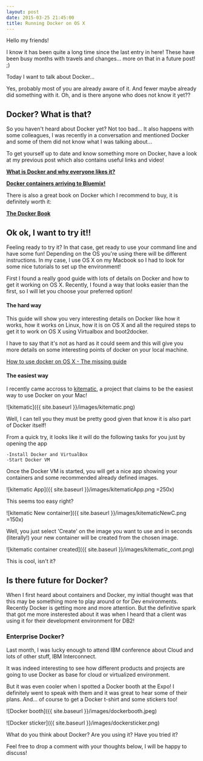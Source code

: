 ```yaml
---
layout: post
date: 2015-03-25 21:45:00
title: Running Docker on OS X
---
```


Hello my friends!

I know it has been quite a long time since the last entry in here!
These have been busy months with travels and changes... more on that in a future post! ;)

Today I want to talk about Docker...

Yes, probably most of you are already aware of it. And fewer maybe already did something with it. Oh, and is there anyone who does not know it yet??

## Docker? What is that?

So you haven't heard about Docker yet? Not too bad... 
It also happens with some colleagues, I was recently in a conversation and mentioned Docker and some of them did not know what I was talking about...

To get yourself up to date and know something more on Docker, have a look at my previous post which also contains useful links and video!

**[What is Docker and why everyone likes it?](http://sisteming.github.io/2014/12/03/What%20is%20Docker%20and%20why%20everyone%20likes%20it%3F/)**

**[Docker containers arriving to Bluemix!](http://sisteming.github.io/2014/12/05/Docker%20containers%20arriving%20to%20BlueMix/)**

There is also a great book on Docker which I recommend to buy, it is definitely worth it:

**[The Docker Book](http://www.dockerbook.com/)**


## Ok ok, I want to try it!!

Feeling ready to try it? In that case, get ready to use your command line and have some fun!
Depending on the OS you're using there will be different instructions. 
In my case, I use OS X on my Macbook so I had to look for some nice tutorials to set up the environment!

First I found a really good guide with lots of details on Docker and how to get it working on OS X. Recently, I found a way that looks easier than the first, so I will let you choose your preferred option! 

#### The hard way

This guide will show you very interesting details on Docker like how it works, how it works on Linux, how it is on OS X and all the required steps to get it to work on OS X using Virtualbox and boot2docker. 

I have to say that it's not as hard as it could seem and this will give you more details on some interesting points of docker on your local machine.

[How to use docker on OS X - The missing guide](http://viget.com/extend/how-to-use-docker-on-os-x-the-missing-guide)

#### The easiest way

I recently came accross to [kitematic](https://kitematic.com/), a project that claims to be the easiest way to use Docker on your Mac!

![kitematic]({{ site.baseurl }}/images/kitematic.png)

Well, I can tell you they must be pretty good given that know it is also part of Docker itself!

From a quick try, it looks like it will do the following tasks for you just by opening the app

	-Install Docker and VirtualBox
	-Start Docker VM
	
Once the Docker VM is started, you will get a nice app showing your containers and some recommended already defined images. 

![kitematic App]({{ site.baseurl }}/images/kitematicApp.png =250x)

This seems too easy right? 

![kitematic New container]({{ site.baseurl }}/images/kitematicNewC.png =150x)

Well, you just select 'Create' on the image you want to use and in seconds (literally!) your new container will be created from the chosen image.

![kitematic container created]({{ site.baseurl }}/images/kitematic_cont.png)

This is cool, isn't it?

## Is there future for Docker?

When I first heard about containers and Docker, my initial thought was that this may be something more to play around or for Dev environments.
Recently Docker is getting more and more attention. But the definitive spark that got me more insterested about it was when I heard that a client was using it for their development environment for DB2!

### Enterprise Docker?

Last month, I was lucky enough to attend IBM conference about Cloud and lots of other stuff, IBM Interconnect. 

It was indeed interesting to see how different products and projects are going to use Docker as base for cloud or virtualized environment.

But it was even cooler when I spotted a Docker booth at the Expo! I definitely went to speak with them and it was great to hear some of their plans. And... of course to get a Docker t-shirt and some stickers too!

![Docker booth]({{ site.baseurl }}/images/dockerbooth.jpeg)

![Docker sticker]({{ site.baseurl }}/images/dockersticker.png)

What do you think about Docker? Are you using it? Have you tried it? 

Feel free to drop a comment with your thoughts below, I will be happy to discuss!


